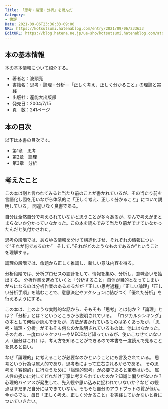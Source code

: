 ```yaml
---
Title: 「思考・論理・分析」を読んだ
Category:
- 書評
Date: 2021-09-06T23:36:33+09:00
URL: https://kotsutsumi.hatenablog.com/entry/2021/09/06/233633
EditURL: https://blog.hatena.ne.jp/ue-sho/kotsutsumi.hatenablog.com/atom/entry/26006613804218157
---
```


## 本の基本情報
本の基本情報について紹介する。

* 著者名：波頭亮
* 書籍名：思考・論理・分析―「正しく考え、正しく分かること」の理論と実践
* 出版社：産能大出版部
* 発売日：2004/7/15
* 頁　数：241ページ


## 本の目次
以下は本書の目次です。

* 第1章　思考
* 第2章　論理
* 第3章　分析

## 考えたこと

この本は割と言われてみると当たり前のことが書かれているが、その当たり前を言語化し図を用いながら体系的に「正しく考え、正しく分かること」について説明している。
間違いなく良書である。

自分は全然自分で考えられていないと思うことが多々あるが、なんで考えがまとまらないか分かっていなかった。この本を読んでみて当たり前ができていなかったんだと気付かされた。


思考の段階では、あらゆる情報を分けて構造化させ、それぞれの情報について”それが何であるのか”　そして、”それがどのようなものであるか”ということを理解する。

論理の段階では、命題から正しく推論し、新しい意味内容を得る。

分析段階では、分析プロセスの設計をして、情報を集め、分析し、意味合いを抽出する。
分析作業を進めていくと「分析すること」自体が目的となってしまいがちになるのは分析作業のあるあるだが「正しい思考過程」「正しい論理」「正しい分析手順」を踏むことで、意思決定やアクションに結びつく「優れた分析」を行えるようにする。

この本は、上のような実践的な話から、そもそも「思考」とは何か？「論理」とは？「分析」とは？というところから説明されている。
「ロジカルシンキング」の本として何個か読んできたが、方法が書かれているものは多くあったが、「思考・論理・分析」がそもそも何なのか説明されているものは、他にはなかった。
そのため、一度ロジックツリーやMECEなど知っているが、使いこなせていない人（自分はこれ）は、考え方を知ることができるので本書を一度読んで見ることを見ると良い。

なぜ「論理的」に考えることが必要なのかということにも言及されている。
思考という行為は属人的であり、思考者によって左右されるからである。
その思考を「客観的」に行なうために「論理的思考」が必要であると筆者はいう。
属人性の扱いに対してどれだけ丁寧に考えられていたのか？知識に偏りがないか？心理的バイアスが発生して、先入観や思い込みに捉われていないか？など
の観点はまだまだ自分にはできていない。そもそも自分のアウトプットの質が低い。
今からでも、毎日「正しく考え、正しく分かること」を実践していかないと身についていきたい。
